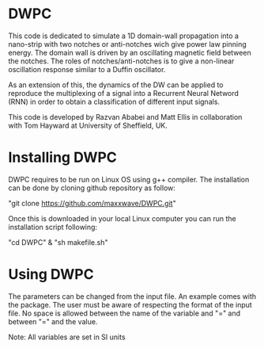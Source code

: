 # DWPC
This code is dedicated to simulate a 1D domain-wall propagation into a nano-strip with two notches or anti-notches wich give power law pinning energy. The domain wall is driven by an oscillating magnetic field between the notches. The roles of notches/anti-notches is to give a non-linear oscillation response similar to a Duffin oscillator. 

As an extension of this, the dynamics of the DW can be applied to reproduce the multiplexing of a signal into a Recurrent Neural Netword (RNN) in order to obtain a classification of different input signals.

This code is developed by Razvan Ababei and Matt Ellis in collaboration with Tom Hayward at University of Sheffield, UK.


# Installing DWPC
DWPC requires to be run on Linux OS using g++ compiler. The installation can be done by cloning github repository as follow:

"git clone https://github.com/maxxwave/DWPC.git"

Once this is downloaded in your local Linux computer you can run the installation script following:

"cd DWPC"
&
"sh makefile.sh"

# Using DWPC
The parameters can be changed from the input file. An example comes with the package. The user must be aware of respecting the format of the input file. No space is allowed between the name of the variable and "=" and between "=" and the value.

Note: All variables are set in SI units

